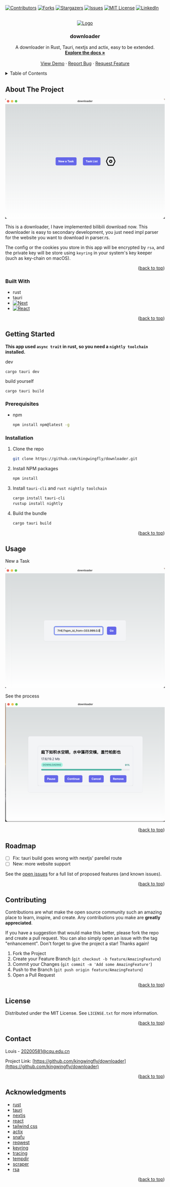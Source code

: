 <!-- Improved compatibility of back to top link: See: https://github.com/othneildrew/Best-README-Template/pull/73 -->
<a name="readme-top"></a>

[![Contributors][contributors-shield]][contributors-url]
[![Forks][forks-shield]][forks-url]
[![Stargazers][stars-shield]][stars-url]
[![Issues][issues-shield]][issues-url]
[![MIT License][license-shield]][license-url]
[![LinkedIn][linkedin-shield]][linkedin-url]



<!-- PROJECT LOGO -->
<br />
<div align="center">
  <a href="https://github.com/kingwingfly/downloader">
    <img src="images/logo.png" alt="Logo" width="80" height="80">
  </a>

<h3 align="center">downloader</h3>

  <p align="center">
    A downloader in Rust, Tauri, nextjs and actix, easy to be extended.
    <br />
    <a href="https://github.com/kingwingfly/downloader"><strong>Explore the docs »</strong></a>
    <br />
    <br />
    <a href="https://github.com/kingwingfly/downloader">View Demo</a>
    ·
    <a href="https://github.com/kingwingfly/downloader/issues">Report Bug</a>
    ·
    <a href="https://github.com/kingwingfly/downloader/issues">Request Feature</a>
  </p>
</div>



<!-- TABLE OF CONTENTS -->
<details>
  <summary>Table of Contents</summary>
  <ol>
    <li>
      <a href="#about-the-project">About The Project</a>
      <ul>
        <li><a href="#built-with">Built With</a></li>
      </ul>
    </li>
    <li>
      <a href="#getting-started">Getting Started</a>
      <ul>
        <li><a href="#prerequisites">Prerequisites</a></li>
        <li><a href="#installation">Installation</a></li>
      </ul>
    </li>
    <li><a href="#usage">Usage</a></li>
    <li><a href="#roadmap">Roadmap</a></li>
    <li><a href="#contributing">Contributing</a></li>
    <li><a href="#license">License</a></li>
    <li><a href="#contact">Contact</a></li>
    <li><a href="#acknowledgments">Acknowledgments</a></li>
  </ol>
</details>



<!-- ABOUT THE PROJECT -->
## About The Project

[![Product Name Screen Shot][product-screenshot]](https://example.com)

This is a downloader, I have implemented bilibili download now. This downloader is easy to secondary development, you just need impl parser for the website you want to download in parser.rs.

The config or the cookies you store in this app will be encrypted by `rsa`, and the private key will be store using `keyring` in your system's key keeper (such as key-chain on macOS).



<p align="right">(<a href="#readme-top">back to top</a>)</p>



### Built With

* rust
* tauri
* [![Next][Next.js]][Next-url]
* [![React][React.js]][React-url]

<p align="right">(<a href="#readme-top">back to top</a>)</p>



<!-- GETTING STARTED -->
## Getting Started

**This app used `async trait` in rust, so you need a `nightly toolchain` installed.**

dev
```
cargo tauri dev
```
build yourself
```
cargo tauri build
```

### Prerequisites

* npm
  ```sh
  npm install npm@latest -g
  ```

### Installation

1. Clone the repo
    ```sh
    git clone https://github.com/kingwingfly/downloader.git
    ```
2. Install NPM packages
    ```sh
    npm install
    ```
3. Install `tauri-cli` and `rust nightly toolchain`
    ```sh
    cargo install tauri-cli
    rustup install nightly
    ```
4. Build the bundle
    ```sh
    cargo tauri build
    ```

<p align="right">(<a href="#readme-top">back to top</a>)</p>



<!-- USAGE EXAMPLES -->
## Usage

New a Task

![new](/screenshots/newTask.png)

See the process

![list](/screenshots/taskList.png)

<p align="right">(<a href="#readme-top">back to top</a>)</p>



<!-- ROADMAP -->
## Roadmap

- [ ] Fix: tauri build goes wrong with nextjs' parellel route
- [ ] New: more website support

See the [open issues](https://github.com/kingwingfly/downloader/issues) for a full list of proposed features (and known issues).

<p align="right">(<a href="#readme-top">back to top</a>)</p>



<!-- CONTRIBUTING -->
## Contributing

Contributions are what make the open source community such an amazing place to learn, inspire, and create. Any contributions you make are **greatly appreciated**.

If you have a suggestion that would make this better, please fork the repo and create a pull request. You can also simply open an issue with the tag "enhancement".
Don't forget to give the project a star! Thanks again!

1. Fork the Project
2. Create your Feature Branch (`git checkout -b feature/AmazingFeature`)
3. Commit your Changes (`git commit -m 'Add some AmazingFeature'`)
4. Push to the Branch (`git push origin feature/AmazingFeature`)
5. Open a Pull Request

<p align="right">(<a href="#readme-top">back to top</a>)</p>



<!-- LICENSE -->
## License

Distributed under the MIT License. See `LICENSE.txt` for more information.

<p align="right">(<a href="#readme-top">back to top</a>)</p>



<!-- CONTACT -->
## Contact

Louis - 20200581@cqu.edu.cn

Project Link: [https://github.com/kingwingfly/downloader](https://github.com/kingwingfly/downloader)

<p align="right">(<a href="#readme-top">back to top</a>)</p>



<!-- ACKNOWLEDGMENTS -->
## Acknowledgments

* [rust](https://www.rust-lang.org)
* [tauri](https://tauri.app)
* [nextjs](https://nextjs.org)
* [react](https://react.dev)
* [tailwind css](https://tailwindcss.com)
* [actix](https://actix.rs/docs/actix)
* [snafu](https://docs.rs/snafu/latest/snafu/index.html)
* [reqwest](https://docs.rs/reqwest/latest/reqwest/index.html)
* [keyring](https://docs.rs/keyring/2.0.5/keyring/index.html)
* [tracing](https://docs.rs/tracing/latest/tracing/index.html)
* [tempdir](https://docs.rs/temp-dir/0.1.11/temp_dir/index.html)
* [scraper](https://docs.rs/scraper/latest/scraper/index.html)
* [rsa](https://docs.rs/rsa/0.9.3/rsa/index.html)




<p align="right">(<a href="#readme-top">back to top</a>)</p>



<!-- MARKDOWN LINKS & IMAGES -->
<!-- https://www.markdownguide.org/basic-syntax/#reference-style-links -->
[contributors-shield]: https://img.shields.io/github/contributors/kingwingfly/downloader.svg?style=for-the-badge
[contributors-url]: https://github.com/kingwingfly/downloader/graphs/contributors
[forks-shield]: https://img.shields.io/github/forks/kingwingfly/downloader.svg?style=for-the-badge
[forks-url]: https://github.com/kingwingfly/downloader/network/members
[stars-shield]: https://img.shields.io/github/stars/kingwingfly/downloader.svg?style=for-the-badge
[stars-url]: https://github.com/kingwingfly/downloader/stargazers
[issues-shield]: https://img.shields.io/github/issues/kingwingfly/downloader.svg?style=for-the-badge
[issues-url]: https://github.com/kingwingfly/downloader/issues
[license-shield]: https://img.shields.io/github/license/kingwingfly/downloader.svg?style=for-the-badge
[license-url]: https://github.com/kingwingfly/downloader/blob/master/LICENSE.txt
[linkedin-shield]: https://img.shields.io/badge/-LinkedIn-black.svg?style=for-the-badge&logo=linkedin&colorB=555
[linkedin-url]: https://linkedin.com/in/linkedin_username
[product-screenshot]: screenshots/home.png
[Next.js]: https://img.shields.io/badge/next.js-000000?style=for-the-badge&logo=nextdotjs&logoColor=white
[Next-url]: https://nextjs.org/
[React.js]: https://img.shields.io/badge/React-20232A?style=for-the-badge&logo=react&logoColor=61DAFB
[React-url]: https://reactjs.org/
[Vue.js]: https://img.shields.io/badge/Vue.js-35495E?style=for-the-badge&logo=vuedotjs&logoColor=4FC08D
[Vue-url]: https://vuejs.org/
